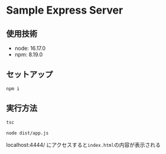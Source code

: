 # Sample Express Server

## 使用技術
- node: 16.17.0
- npm: 8.19.0

## セットアップ

```
npm i
```

## 実行方法

```sh
tsc
```

```sh
node dist/app.js
```

localhost:4444/ にアクセスすると`index.html`の内容が表示される
